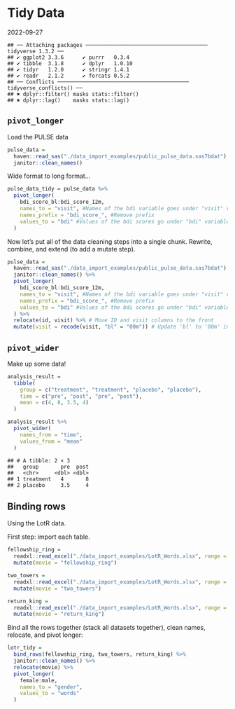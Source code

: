 Tidy Data
================
2022-09-27

    ## ── Attaching packages ─────────────────────────────────────── tidyverse 1.3.2 ──
    ## ✔ ggplot2 3.3.6      ✔ purrr   0.3.4 
    ## ✔ tibble  3.1.8      ✔ dplyr   1.0.10
    ## ✔ tidyr   1.2.0      ✔ stringr 1.4.1 
    ## ✔ readr   2.1.2      ✔ forcats 0.5.2 
    ## ── Conflicts ────────────────────────────────────────── tidyverse_conflicts() ──
    ## ✖ dplyr::filter() masks stats::filter()
    ## ✖ dplyr::lag()    masks stats::lag()

## `pivot_longer`

Load the PULSE data

``` r
pulse_data = 
  haven::read_sas("./data_import_examples/public_pulse_data.sas7bdat") %>% 
  janitor::clean_names()
```

Wide format to long format…

``` r
pulse_data_tidy = pulse_data %>% 
  pivot_longer(
    bdi_score_bl:bdi_score_12m, 
    names_to = "visit", #Names of the bdi variable goes under "visit" variable
    names_prefix = "bdi_score_", #Remove prefix 
    values_to = "bdi" #Values of the bdi scores go under "bdi" variable
  )
```

Now let’s put all of the data cleaning steps into a single chunk.
Rewrite, combine, and extend (to add a mutate step).

``` r
pulse_data = 
  haven::read_sas("./data_import_examples/public_pulse_data.sas7bdat") %>% 
  janitor::clean_names() %>% 
  pivot_longer(
    bdi_score_bl:bdi_score_12m, 
    names_to = "visit", #Names of the bdi variable goes under "visit" variable
    names_prefix = "bdi_score_", #Remove prefix 
    values_to = "bdi" #Values of the bdi scores go under "bdi" variable
  ) %>% 
  relocate(id, visit) %>% # Move ID and visit columns to the front
  mutate(visit = recode(visit, "bl" = "00m")) # Update 'bl' to '00m' in the dataset
```

## `pivot_wider`

Make up some data!

``` r
analysis_result = 
  tibble(
    group = c("treatment", "treatment", "placebo", "placebo"),
    time = c("pre", "post", "pre", "post"),
    mean = c(4, 8, 3.5, 4)
  )

analysis_result %>% 
  pivot_wider(
    names_from = "time", 
    values_from = "mean"
  )
```

    ## # A tibble: 2 × 3
    ##   group       pre  post
    ##   <chr>     <dbl> <dbl>
    ## 1 treatment   4       8
    ## 2 placebo     3.5     4

## Binding rows

Using the LotR data.

First step: import each table.

``` r
fellowship_ring = 
  readxl::read_excel("./data_import_examples/LotR_Words.xlsx", range = "B3:D6") %>% 
  mutate(movie = "fellowship_ring")

two_towers = 
  readxl::read_excel("./data_import_examples/LotR_Words.xlsx", range = "F3:H6") %>% 
  mutate(movie = "two_towers")

return_king = 
  readxl::read_excel("./data_import_examples/LotR_Words.xlsx", range = "J3:L6") %>% 
  mutate(movie = "return_king")
```

Bind all the rows together (stack all datasets together), clean names,
relocate, and pivot longer:

``` r
lotr_tidy = 
  bind_rows(fellowship_ring, two_towers, return_king) %>% 
  janitor::clean_names() %>% 
  relocate(movie) %>% 
  pivot_longer(
    female:male,
    names_to = "gender",
    values_to = "words"
  )
```
